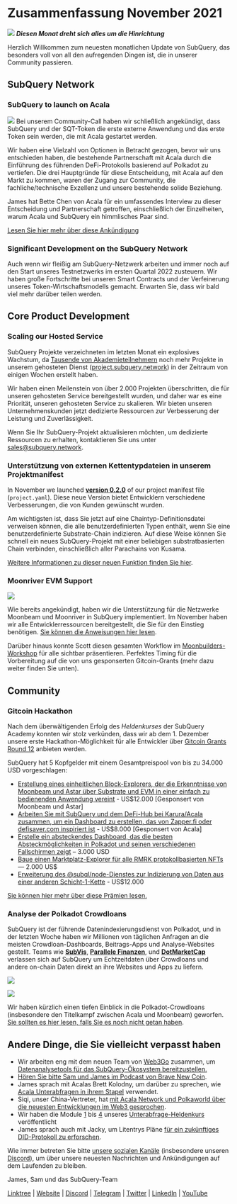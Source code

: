 # Zusammenfassung November 2021

![](https://miro.medium.com/max/1400/1*qzKzZnWY2ao3tiffwwugXQ.png) **_Diesen Monat dreht sich alles um die Hinrichtung_**

Herzlich Willkommen zum neuesten monatlichen Update von SubQuery, das besonders voll von all den aufregenden Dingen ist, die in unserer Community passieren.

## SubQuery Network

### SubQuery to launch on Acala

![](https://miro.medium.com/max/600/0*SJ1TWt1sGwUWqvuI.gif) Bei unserem Community-Call haben wir schließlich angekündigt, dass SubQuery und der SQT-Token die erste externe Anwendung und das erste Token sein werden, die mit Acala gestartet werden.

Wir haben eine Vielzahl von Optionen in Betracht gezogen, bevor wir uns entschieden haben, die bestehende Partnerschaft mit Acala durch die Einführung des führenden DeFi-Protokolls basierend auf Polkadot zu vertiefen. Die drei Hauptgründe für diese Entscheidung, mit Acala auf den Markt zu kommen, waren der Zugang zur Community, die fachliche/technische Exzellenz und unsere bestehende solide Beziehung.

James hat Bette Chen von Acala für ein umfassendes Interview zu dieser Entscheidung und Partnerschaft getroffen, einschließlich der Einzelheiten, warum Acala und SubQuery ein himmlisches Paar sind.

[Lesen Sie hier mehr über diese Ankündigung](https://blog.subquery.network/blogs/20211125-subquery-network-acala.html)

### Significant Development on the SubQuery Network

Auch wenn wir fleißig am SubQuery-Netzwerk arbeiten und immer noch auf den Start unseres Testnetzwerks im ersten Quartal 2022 zusteuern. Wir haben große Fortschritte bei unseren Smart Contracts und der Verfeinerung unseres Token-Wirtschaftsmodells gemacht. Erwarten Sie, dass wir bald viel mehr darüber teilen werden.

## Core Product Development

### Scaling our Hosted Service

SubQuery Projekte verzeichneten im letzten Monat ein explosives Wachstum, da [Tausende von Akademieteilnehmern](https://blog.subquery.network/blogs/20211018-subquery-launches-the-subquery-academy.html) noch mehr Projekte in unserem gehosteten Dienst ([project.subquery.network](https://project.subquery.network/)) in der Zeitraum von einigen Wochen erstellt haben.

Wir haben einen Meilenstein von über 2.000 Projekten überschritten, die für unseren gehosteten Service bereitgestellt wurden, und daher war es eine Priorität, unseren gehosteten Service zu skalieren. Wir bieten unseren Unternehmenskunden jetzt dedizierte Ressourcen zur Verbesserung der Leistung und Zuverlässigkeit.

Wenn Sie Ihr SubQuery-Projekt aktualisieren möchten, um dedizierte Ressourcen zu erhalten, kontaktieren Sie uns unter [sales@subquery.network](mailto:sales@subquery.network).

### Unterstützung von externen Kettentypdateien in unserem Projektmanifest

In November we launched [**version 0.2.0**](https://doc.subquery.network/create/manifest/) of our project manifest file (`project.yaml`). Diese neue Version bietet Entwicklern verschiedene Verbesserungen, die von Kunden gewünscht wurden.

Am wichtigsten ist, dass Sie jetzt auf eine Chaintyp-Definitionsdatei verweisen können, die alle benutzerdefinierten Typen enthält, wenn Sie eine benutzerdefinierte Substrate-Chain indizieren. Auf diese Weise können Sie schnell ein neues SubQuery-Projekt mit einer beliebigen substratbasierten Chain verbinden, einschließlich aller Parachains von Kusama.

[Weitere Informationen zu dieser neuen Funktion finden Sie hier](https://blog.subquery.network/blogs/20211105-november-technical-update.html#support-for-external-chain-type-files-in-project-manifest).

### Moonriver EVM Support

![](https://miro.medium.com/max/600/0*B27QVtvcR6nXA9ff.gif)

Wie bereits angekündigt, haben wir die Unterstützung für die Netzwerke Moonbeam und Moonriver in SubQuery implementiert. Im November haben wir alle Entwicklerressourcen bereitgestellt, die Sie für den Einstieg benötigen. [Sie können die Anweisungen hier lesen](https://blog.subquery.network/blogs/20211105-november-technical-update.html#moonbeam-evm-support).

Darüber hinaus konnte Scott diesen gesamten Workflow im [Moonbuilders-Workshop](https://www.crowdcast.io/e/moonbuilders-ws/10) für alle sichtbar präsentieren. Perfektes Timing für die Vorbereitung auf die von uns gesponserten Gitcoin-Grants (mehr dazu weiter finden Sie unten).

## Community

### Gitcoin Hackathon

Nach dem überwältigenden Erfolg des _Heldenkurses_ der SubQuery Academy konnten wir stolz verkünden, dass wir ab dem 1. Dezember unsere erste Hackathon-Möglichkeit für alle Entwickler über [Gitcoin Grants Round 12](https://gitcoin.co/hackathon/gr12/?org=subquery) anbieten werden.

SubQuery hat 5 Kopfgelder mit einem Gesamtpreispool von bis zu 34.000 USD vorgeschlagen:

- [Erstellung eines einheitlichen Block-Explorers, der die Erkenntnisse von Moonbeam und Astar über Substrate und EVM in einer einfach zu bedienenden Anwendung vereint](https://gitcoin.co/issue/subquery/grants/1) - US$12.000 [Gesponsert von Moonbeam und Astar]
- [Arbeiten Sie mit SubQuery und dem DeFi-Hub bei Karura/Acala zusammen, um ein Dashboard zu erstellen, das von Zapper.fi oder defisaver.com inspiriert ist](https://gitcoin.co/issue/subquery/grants/2) - US$8.000 [Gesponsert von Acala]
- [Erstelle ein absteckendes Dashboard, das die besten Absteckmöglichkeiten in Polkadot und seinen verschiedenen Fallschirmen zeigt](https://gitcoin.co/issue/subquery/grants/3) – 3.000 USD
- [Baue einen Marktplatz-Explorer für alle RMRK protokollbasierten NFTs](https://gitcoin.co/issue/subquery/grants/4) — 2.000 US$
- [Erweiterung des @subql/node-Dienstes zur Indizierung von Daten aus einer anderen Schicht-1-Kette](https://gitcoin.co/issue/subquery/grants/5) - US$12.000

[Sie können hier mehr über diese Prämien lesen.](https://blog.subquery.network/blogs/20211120-gitcoin12-hackathon.html)

### Analyse der Polkadot Crowdloans

SubQuery ist der führende Datenindexierungsdienst von Polkadot, und in der letzten Woche haben wir Millionen von täglichen Anfragen an die meisten Crowdloan-Dashboards, Beitrags-Apps und Analyse-Websites gestellt. Teams wie [**SubVis**](https://www.subvis.io/), [**Parallele Finanzen**](https://parallel.fi/), und [**DotMarketCap**](https://dotmarketcap.com/) verlassen sich auf SubQuery um Echtzeitdaten über Crowdloans und andere on-chain Daten direkt an ihre Websites und Apps zu liefern.

![](https://miro.medium.com/max/60/0*HfsoOwpat76ip6Jg?q=20)

![](https://miro.medium.com/max/700/0*HfsoOwpat76ip6Jg)

Wir haben kürzlich einen tiefen Einblick in die Polkadot-Crowdloans (insbesondere den Titelkampf zwischen Acala und Moonbeam) geworfen. [Sie sollten es hier lesen, falls Sie es noch nicht getan haben](https://blog.subquery.network/blogs/20211124-polkadot-crowdloans.html).

## Andere Dinge, die Sie vielleicht verpasst haben

- Wir arbeiten eng mit dem neuen Team von [Web3Go](https://www.web3go.xyz/) zusammen, um [Datenanalysetools für das SubQuery-Ökosystem bereitzustellen.](https://blog.subquery.network/customer_announcements/20211110-web3go.html)
- [Hören Sie bitte Sam und James im Podcast von Brave New Coin](https://bravenewcoin.com/insights/podcasts/subquery-connecting-the-dots-on-polkadot).
- James sprach mit Acalas Brett Kolodny, um darüber zu sprechen, wie [Acala Unterabfragen in ihrem Stapel](https://www.youtube.com/watch?v=Wbxwj8K67Lw) verwendet.
- Siqi, unser China-Vertreter, hat [mit Acala Network und Polkaworld über die neuesten Entwicklungen im Web3 gesprochen](https://www.huoxing24.com/live/24313016).
- Wir haben die Module [1](https://doc.subquery.network/academy/herocourse/module1/) bis [4](https://doc.subquery.network/academy/herocourse/module4/) unseres [Unterabfrage-Heldenkurs](https://blog.subquery.network/blogs/20211018-subquery-launches-the-subquery-academy.html) veröffentlicht
- James sprach auch mit Jacky, um Litentrys Pläne [für ein zukünftiges DID-Protokoll zu erforschen](https://www.youtube.com/watch?v=Rqlpo9QIVyk).

Wie immer betreten Sie bitte [unsere sozialen Kanäle](https://linktr.ee/subquerynetwork) (insbesondere unseren [Discord](https://discord.com/invite/subquery)), um über unsere neuesten Nachrichten und Ankündigungen auf dem Laufenden zu bleiben.

James, Sam und das SubQuery-Team

[Linktree](https://linktr.ee/subquerynetwork) | [Website](https://subquery.network/) | [Discord](https://discord.com/invite/78zg8aBSMG) | [Telegram](https://t.me/subquerynetwork) | [Twitter](https://twitter.com/subquerynetwork) | [LinkedIn](https://www.linkedin.com/company/subquery) | [YouTube](https://www.youtube.com/channel/UCi1a6NUUjegcLHDFLr7CqLw)
